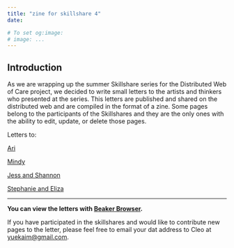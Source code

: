 ```yaml
---
title: "zine for skillshare 4"
date: 

# To set og:image:
# image: ...
---
```

## Introduction

As we are wrapping up the summer Skillshare series for the Distributed Web of Care project, we decided to write small letters to the artists and thinkers who presented at the series. This letters are published and shared on the distributed web and are compiled in the format of a zine. Some pages belong to the participants of the Skillshares and they are the only ones with the ability to edit, update, or delete those pages.

Letters to:

[Ari](dat://)

[Mindy](dat://)

[Jess and Shannon](dat://fa0e41a2ae5b518c41a02c62984ad5ed3697d57151f70a50616bdffe4591ea14/)

[Stephanie and Eliza](dat://)


***
**You can view the letters with [Beaker Browser](https://beakerbrowser.com/).**

If you have participated in the skillshares and would like to contribute new pages to the letter, please feel free to email your dat address to Cleo at [yuekaim@gmail.com](mailto:yuekaim@gmail.com).